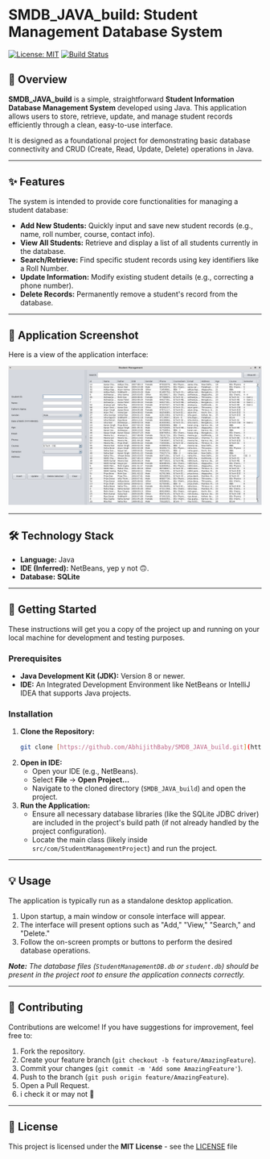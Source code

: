 # SMDB_JAVA_build: Student Management Database System

[![License: MIT](https://img.shields.io/badge/License-MIT-yellow.svg)](https://opensource.org/licenses/MIT)
[![Build Status](https://img.shields.io/badge/Status-Complete-green.svg)](https://github.com/AbhijithBaby/SMDB_JAVA_build)

## 📝 Overview

**SMDB\_JAVA\_build** is a simple, straightforward **Student Information Database Management System** developed using Java. This application allows users to store, retrieve, update, and manage student records efficiently through a clean, easy-to-use interface.

It is designed as a foundational project for demonstrating basic database connectivity and CRUD (Create, Read, Update, Delete) operations in Java.

---

## ✨ Features

The system is intended to provide core functionalities for managing a student database:

* **Add New Students:** Quickly input and save new student records (e.g., name, roll number, course, contact info).
* **View All Students:** Retrieve and display a list of all students currently in the database.
* **Search/Retrieve:** Find specific student records using key identifiers like a Roll Number.
* **Update Information:** Modify existing student details (e.g., correcting a phone number).
* **Delete Records:** Permanently remove a student's record from the database.

---

## 📸 Application Screenshot

Here is a view of the application interface:

![Student Management System GUI](Screenshot_2025-10-18_12-57-39.png)

---
## 🛠️ Technology Stack

* **Language:** Java
* **IDE (Inferred):** NetBeans, yep y not 🙃.
* **Database:**  **SQLite**
  
---

## 🚀 Getting Started

These instructions will get you a copy of the project up and running on your local machine for development and testing purposes.

### Prerequisites

* **Java Development Kit (JDK):** Version 8 or newer.
* **IDE:** An Integrated Development Environment like NetBeans or IntelliJ IDEA that supports Java projects.

### Installation

1.  **Clone the Repository:**
    ```bash
    git clone [https://github.com/AbhijithBaby/SMDB_JAVA_build.git](https://github.com/AbhijithBaby/SMDB_JAVA_build.git)
    ```
2.  **Open in IDE:**
    * Open your IDE (e.g., NetBeans).
    * Select **File** -> **Open Project...**
    * Navigate to the cloned directory (`SMDB_JAVA_build`) and open the project.
3.  **Run the Application:**
    * Ensure all necessary database libraries (like the SQLite JDBC driver) are included in the project's build path (if not already handled by the project configuration).
    * Locate the main class (likely inside `src/com/StudentManagementProject`) and run the project.

---

## 💡 Usage

The application is typically run as a standalone desktop application.

1.  Upon startup, a main window or console interface will appear.
2.  The interface will present options such as "Add," "View," "Search," and "Delete."
3.  Follow the on-screen prompts or buttons to perform the desired database operations.

***Note:*** *The database files (`StudentManagementDB.db` or `student.db`) should be present in the project root to ensure the application connects correctly.*

---

## 🤝 Contributing

Contributions are welcome! If you have suggestions for improvement, feel free to:

1.  Fork the repository.
2.  Create your feature branch (`git checkout -b feature/AmazingFeature`).
3.  Commit your changes (`git commit -m 'Add some AmazingFeature'`).
4.  Push to the branch (`git push origin feature/AmazingFeature`).
5.  Open a Pull Request.
6.  i check it or may not 🙂

---

## 📄 License

This project is licensed under the **MIT License** - see the [LICENSE](LICENSE) file
